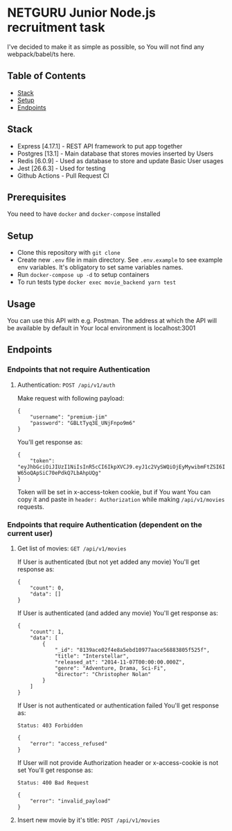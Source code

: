 # NETGURU Junior Node.js recruitment task

I've decided to make it as simple as possible, so You will not find any webpack/babel/ts here.

## Table of Contents

* [Stack](#stack)
* [Setup](#setup)
* [Endpoints](#endpoints)

## Stack

* Express [4.17.1] - REST API framework to put app together
* Postgres [13.1] - Main database that stores movies inserted by Users
* Redis [6.0.9] - Used as database to store and update Basic User usages
* Jest [26.6.3] - Used for testing
* Github Actions -  Pull Request CI

## Prerequisites

You need to have `docker` and `docker-compose` installed

## Setup

* Clone this repository with `git clone`
* Create new `.env` file in main directory. See `.env.example` to see example env variables. It's obligatory to set same variables names. 
* Run `docker-compose up -d` to setup containers
* To run tests type `docker exec movie_backend yarn test`

## Usage

You can use this API with e.g. Postman. The address at which the API will be available by default in Your local environment is localhost:3001

## Endpoints

### Endpoints that not require Authentication

1. Authentication: `POST /api/v1/auth`

    Make request with following payload:

    ```
    {
        "username": "premium-jim"
        "password": "GBLtTyq3E_UNjFnpo9m6"
    }
    ```

    You'll get response as:

    ```
    {
        "token": "eyJhbGciOiJIUzI1NiIsInR5cCI6IkpXVCJ9.eyJ1c2VySWQiOjEyMywibmFtZSI6IkJhc2ljIFRob21hcyIsInJvbGUiOiJiYXNpYyIsImlhdCI6MTYwNjIyMTgzOCwiZXhwIjoxNjA2MjIzNjM4LCJpc3MiOiJodHRwczovL3d3dy5uZXRndXJ1LmNvbS8iLCJzdWIiOiIxMjMifQ.KjZ3zZM1lZa1SB8U-W65oQApSiC70ePdkQ7LbAhpUQg"
    }
    ```

    Token will be set in x-access-token cookie, but if You want You can copy it and paste in `header: Authorization` while making `/api/v1/movies` requests.

### Endpoints that require Authentication (dependent on the current user)

1. Get list of movies: `GET /api/v1/movies`

    If User is authenticated (but not yet added any movie) You'll get response as:

    ```
    {
        "count": 0,
        "data": []
    }
    ```

    If User is authenticated (and added any movie) You'll get response as:

    ```
    {
        "count": 1,
        "data": [
            {
                "_id": "8139ace02f4e8a5ebd10977aace56883805f525f",
                "title": "Interstellar",
                "released_at": "2014-11-07T00:00:00.000Z",
                "genre": "Adventure, Drama, Sci-Fi",
                "director": "Christopher Nolan"
            }
        ]
    }
    ```

    If User is not authenticated or authentication failed You'll get response as:

    ```
    Status: 403 Forbidden

    {
        "error": "access_refused"
    }
    ```

    If User will not provide Authorization header or x-access-cookie is not set You'll get response as:

    ```
    Status: 400 Bad Request
    
    {
        "error": "invalid_payload"
    }
    ```
2. Insert new movie by it's title: `POST /api/v1/movies`



